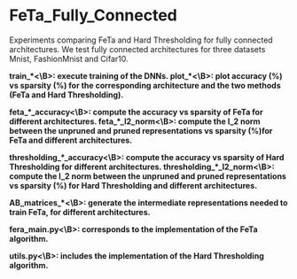 # FeTa_Fully_Connected
Experiments comparing FeTa and Hard Thresholding for fully connected architectures. We test fully connected architectures for three datasets Mnist, FashionMnist and Cifar10. 

<B>train\_\*<\B>: execute training of the DNNs. 
<B>plot\_\*<\B>: plot accuracy (%) vs sparsity (%) for the corresponding architecture and the two methods (FeTa and Hard Thresholding).

<B>feta\_\*\_accuracy<\B>: compute the accuracy vs sparsity of FeTa for different architectures.
<B>feta\_\*\_l2_norm<\B>: compute the l_2 norm between the unpruned and pruned representations vs sparsity (%)for FeTa and different architectures.   

<B>thresholding\_\*\_accuracy<\B>: compute the accuracy vs sparsity of Hard Thresholding for different architectures.
<B>thresholding\_\*\_l2_norm<\B>: compute the l_2 norm between the unpruned and pruned representations vs sparsity (%) for Hard Thresholding and different architectures.   

<B>AB_matrices\_\*<\B>: generate the intermediate representations needed to train FeTa, for different architectures.

<B>fera_main.py<\B>: corresponds to the implementation of the FeTa algorithm.

<B>utils.py<\B>: includes the implementation of the Hard Thresholding algorithm.
